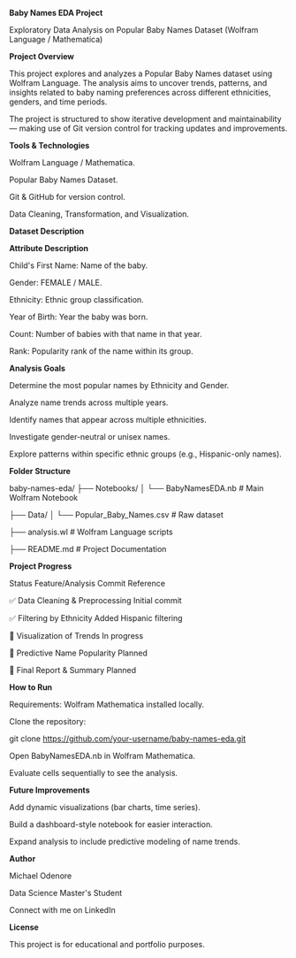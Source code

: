 **Baby Names EDA Project**

Exploratory Data Analysis on Popular Baby Names Dataset
(Wolfram Language / Mathematica)


**Project Overview**

This project explores and analyzes a Popular Baby Names dataset using Wolfram Language. The analysis aims to uncover trends, patterns, and insights related to baby naming preferences across different ethnicities, genders, and time periods.

The project is structured to show iterative development and maintainability — making use of Git version control for tracking updates and improvements.


**Tools & Technologies**

Wolfram Language / Mathematica.

Popular Baby Names Dataset.

Git & GitHub for version control.

Data Cleaning, Transformation, and Visualization.


**Dataset Description**

**Attribute	Description**

Child's First Name:	Name of the baby.

Gender:	FEMALE / MALE.

Ethnicity:	Ethnic group classification.

Year of Birth:	Year the baby was born.

Count:	Number of babies with that name in that year.

Rank:	Popularity rank of the name within its group.


**Analysis Goals**

Determine the most popular names by Ethnicity and Gender.

Analyze name trends across multiple years.

Identify names that appear across multiple ethnicities.

Investigate gender-neutral or unisex names.

Explore patterns within specific ethnic groups (e.g., Hispanic-only names).


**Folder Structure**

baby-names-eda/
├── Notebooks/
│   └── BabyNamesEDA.nb             # Main Wolfram Notebook

├── Data/
│   └── Popular_Baby_Names.csv              # Raw dataset

├── analysis.wl                     # Wolfram Language scripts

├── README.md                       # Project Documentation


**Project Progress**

Status	Feature/Analysis	Commit Reference

✅	Data Cleaning & Preprocessing	Initial commit

✅	Filtering by Ethnicity Added Hispanic filtering

🔄	Visualization of Trends	In progress

🔲	Predictive Name Popularity	Planned

🔲	Final Report & Summary	Planned


**How to Run**

Requirements: Wolfram Mathematica installed locally.

Clone the repository:

git clone https://github.com/your-username/baby-names-eda.git

Open BabyNamesEDA.nb in Wolfram Mathematica.

Evaluate cells sequentially to see the analysis.


**Future Improvements**

Add dynamic visualizations (bar charts, time series).

Build a dashboard-style notebook for easier interaction.

Expand analysis to include predictive modeling of name trends.


**Author**

Michael Odenore

Data Science Master's Student

Connect with me on LinkedIn


**License**

This project is for educational and portfolio purposes.
